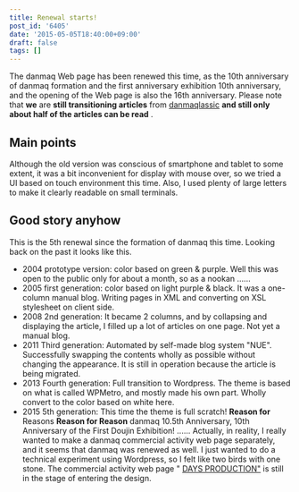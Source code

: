```yaml
---
title: Renewal starts!
post_id: '6405'
date: '2015-05-05T18:40:00+09:00'
draft: false
tags: []
---
```


The danmaq Web page has been renewed this time, as the 10th anniversary of danmaq formation and the first anniversary exhibition 10th anniversary, and the opening of the Web page is also the 16th anniversary. Please note that **we** are **still transitioning articles** from [danmaqlassic](/legacy) **and still only about half of the articles can be read** .

## Main points

Although the old version was conscious of smartphone and tablet to some extent, it was a bit inconvenient for display with mouse over, so we tried a UI based on touch environment this time. Also, I used plenty of large letters to make it clearly readable on small terminals.

## Good story anyhow

This is the 5th renewal since the formation of danmaq this time. Looking back on the past it looks like this.

*   2004 prototype version: color based on green & purple. Well this was open to the public only for about a month, so as a nookan ......
*   2005 first generation: color based on light purple & black. It was a one-column manual blog. Writing pages in XML and converting on XSL stylesheet on client side.
*   2008 2nd generation: It became 2 columns, and by collapsing and displaying the article, I filled up a lot of articles on one page. Not yet a manual blog.
*   2011 Third generation: Automated by self-made blog system "NUE". Successfully swapping the contents wholly as possible without changing the appearance. It is still in operation because the article is being migrated.
*   2013 Fourth generation: Full transition to Wordpress. The theme is based on what is called WPMetro, and mostly made his own part. Wholly convert to the color based on white here.
*   2015 5th generation: This time the theme is full scratch! **Reason for** Reasons **Reason for Reason** danmaq 10.5th Anniversary, 10th Anniversary of the First Doujin Exhibition! ...... Actually, in reality, I really wanted to make a danmaq commercial activity web page separately, and it seems that danmaq was renewed as well. I just wanted to do a technical experiment using Wordpress, so I felt like two birds with one stone. The commercial activity web page " [DAYS PRODUCTION"](http://day.danmaq.com/) is still in the stage of entering the design.